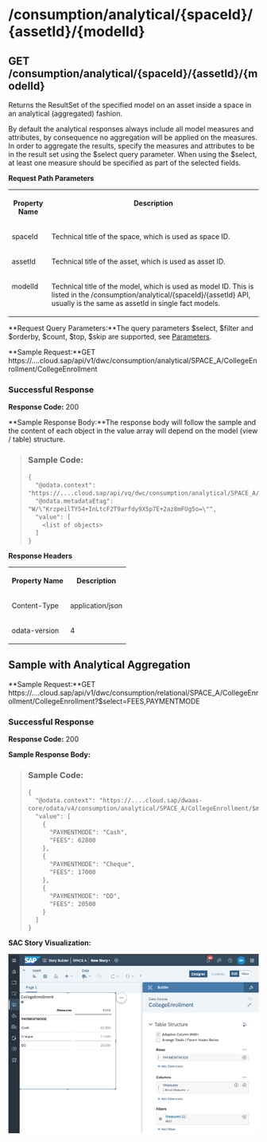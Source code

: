 <!-- loio8e5e9150a7744d7f88fec5a327b0bb7c -->

# /consumption/analytical/\{spaceId\}/\{assetId\}/\{modelId\}



<a name="loio8e5e9150a7744d7f88fec5a327b0bb7c__section_f2z_43b_55b"/>

## GET /consumption/analytical/\{spaceId\}/\{assetId\}/\{modelId\}

Returns the ResultSet of the specified model on an asset inside a space in an analytical \(aggregated\) fashion.

By default the analytical responses always include all model measures and attributes, by consequence no aggregation will be applied on the measures. In order to aggregate the results, specify the measures and attributes to be in the result set using the $select query parameter. When using the $select, at least one measure should be specified as part of the selected fields.

**Request Path Parameters**


<table>
<tr>
<th valign="top">

Property Name



</th>
<th valign="top">

Description



</th>
</tr>
<tr>
<td valign="top">

spaceId



</td>
<td valign="top">

Technical title of the space, which is used as space ID.



</td>
</tr>
<tr>
<td valign="top">

assetId



</td>
<td valign="top">

Technical title of the asset, which is used as asset ID.



</td>
</tr>
<tr>
<td valign="top">

modelId



</td>
<td valign="top">

Technical title of the model, which is used as model ID. This is listed in the /consumption/analytical/\{spaceId\}/\{assetId\} API, usually is the same as assetId in single fact models.



</td>
</tr>
</table>

**Request Query Parameters:**The query parameters $select, $filter and $orderby, $count, $top, $skip are supported, see [Parameters](consume-data-via-an-odata-service-7a45360.md#loio7a453609c8694b029493e7d87e0de60a__section_request_parameters).

**Sample Request:**GET https://....cloud.sap/api/v1/dwc/consumption/analytical/SPACE\_A/CollegeEnrollment/CollegeEnrollment



### Successful Response

**Response Code:** 200

**Sample Response Body:**The response body will follow the sample and the content of each object in the value array will depend on the model \(view / table\) structure.

> ### Sample Code:  
> ```
> {
>   "@odata.context": "https://....cloud.sap/api/vq/dwc/consumption/analytical/SPACE_A/$metadata#CollegeEnrollment",
>   "@odata.metadataEtag": "W/\"KrzpeilTY54+InLtcF2T9arfdy9X5p7E+2az8mFUg5o=\"",
>   "value": [
>     <list of objects>
>   ]
> }
> ```

**Response Headers**


<table>
<tr>
<th valign="top">

Property Name



</th>
<th valign="top">

Description



</th>
</tr>
<tr>
<td valign="top">

Content-Type



</td>
<td valign="top">

application/json



</td>
</tr>
<tr>
<td valign="top">

odata-version



</td>
<td valign="top">

4



</td>
</tr>
</table>



<a name="loio8e5e9150a7744d7f88fec5a327b0bb7c__section_ijx_4jb_55b"/>

## Sample with Analytical Aggregation

**Sample Request:**GET https://....cloud.sap/api/v1/dwc/consumption/relational/SPACE\_A/CollegeEnrollment/CollegeEnrollment?$select=FEES,PAYMENTMODE



### Successful Response

**Response Code:** 200

**Sample Response Body:**

> ### Sample Code:  
> ```
> {
>   "@odata.context": "https://....cloud.sap/dwaas-core/odata/v4/consumption/analytical/SPACE_A/CollegeEnrollment/$metadata#CollegeEnrollment(FEES,PAYMENTMODE)",
>   "value": [
>     {
>       "PAYMENTMODE": "Cash",
>       "FEES": 62800
>     },
>     {
>       "PAYMENTMODE": "Cheque",
>       "FEES": 17000
>     },
>     {
>       "PAYMENTMODE": "DD",
>       "FEES": 20500
>     }
>   ]
> }
> ```

**SAC Story Visualization:**

![](images/DWC_-_ODATA_API_-_story_2a5264d.png)

